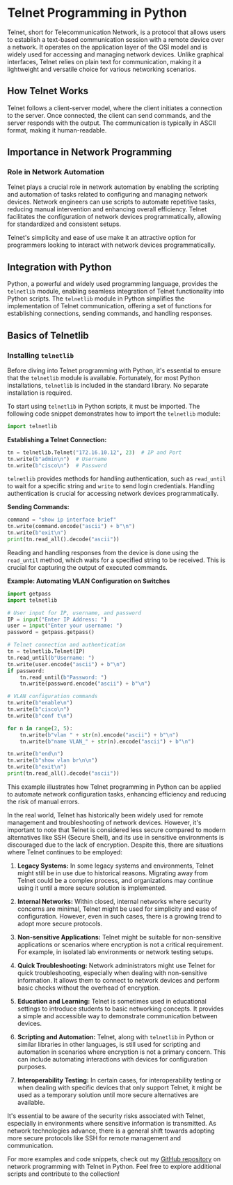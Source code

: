 # Telnet Programming in Python

Telnet, short for Telecommunication Network, is a protocol that allows users to establish a text-based communication session with a remote device over a network. It operates on the application layer of the OSI model and is widely used for accessing and managing network devices. Unlike graphical interfaces, Telnet relies on plain text for communication, making it a lightweight and versatile choice for various networking scenarios.

## How Telnet Works

Telnet follows a client-server model, where the client initiates a connection to the server. Once connected, the client can send commands, and the server responds with the output. The communication is typically in ASCII format, making it human-readable.

## Importance in Network Programming

### Role in Network Automation

Telnet plays a crucial role in network automation by enabling the scripting and automation of tasks related to configuring and managing network devices. Network engineers can use scripts to automate repetitive tasks, reducing manual intervention and enhancing overall efficiency. Telnet facilitates the configuration of network devices programmatically, allowing for standardized and consistent setups.

Telnet's simplicity and ease of use make it an attractive option for programmers looking to interact with network devices programmatically.

## Integration with Python

Python, a powerful and widely used programming language, provides the `telnetlib` module, enabling seamless integration of Telnet functionality into Python scripts. The `telnetlib` module in Python simplifies the implementation of Telnet communication, offering a set of functions for establishing connections, sending commands, and handling responses.

## Basics of Telnetlib

### Installing `telnetlib`

Before diving into Telnet programming with Python, it's essential to ensure that the `telnetlib` module is available. Fortunately, for most Python installations, `telnetlib` is included in the standard library. No separate installation is required.

To start using `telnetlib` in Python scripts, it must be imported. The following code snippet demonstrates how to import the `telnetlib` module:

```python
import telnetlib
```

**Establishing a Telnet Connection:**

```python
tn = telnetlib.Telnet("172.16.10.12", 23)  # IP and Port
tn.write(b"admin\n")  # Username
tn.write(b"cisco\n")  # Password
```

`telnetlib` provides methods for handling authentication, such as `read_until` to wait for a specific string and `write` to send login credentials. Handling authentication is crucial for accessing network devices programmatically.

**Sending Commands:**

```python
command = "show ip interface brief"
tn.write(command.encode("ascii") + b"\n")
tn.write(b"exit\n") 
print(tn.read_all().decode("ascii"))
```

Reading and handling responses from the device is done using the `read_until` method, which waits for a specified string to be received. This is crucial for capturing the output of executed commands.

**Example: Automating VLAN Configuration on Switches**

```python
import getpass
import telnetlib

# User input for IP, username, and password
IP = input("Enter IP Address: ")
user = input("Enter your username: ")
password = getpass.getpass()

# Telnet connection and authentication
tn = telnetlib.Telnet(IP)
tn.read_until(b"Username: ")
tn.write(user.encode("ascii") + b"\n")
if password:
    tn.read_until(b"Password: ")
    tn.write(password.encode("ascii") + b"\n")

# VLAN configuration commands
tn.write(b"enable\n")
tn.write(b"cisco\n")
tn.write(b"conf t\n")

for n in range(2, 5):
    tn.write(b"vlan " + str(n).encode("ascii") + b"\n")
    tn.write(b"name VLAN_" + str(n).encode("ascii") + b"\n")

tn.write(b"end\n")
tn.write(b"show vlan br\n\n")
tn.write(b"exit\n")
print(tn.read_all().decode("ascii"))
```

This example illustrates how Telnet programming in Python can be applied to automate network configuration tasks, enhancing efficiency and reducing the risk of manual errors.

In the real world, Telnet has historically been widely used for remote management and troubleshooting of network devices. However, it's important to note that Telnet is considered less secure compared to modern alternatives like SSH (Secure Shell), and its use in sensitive environments is discouraged due to the lack of encryption. Despite this, there are situations where Telnet continues to be employed:

1. **Legacy Systems:** In some legacy systems and environments, Telnet might still be in use due to historical reasons. Migrating away from Telnet could be a complex process, and organizations may continue using it until a more secure solution is implemented.

2. **Internal Networks:** Within closed, internal networks where security concerns are minimal, Telnet might be used for simplicity and ease of configuration. However, even in such cases, there is a growing trend to adopt more secure protocols.

3. **Non-sensitive Applications:** Telnet might be suitable for non-sensitive applications or scenarios where encryption is not a critical requirement. For example, in isolated lab environments or network testing setups.

4. **Quick Troubleshooting:** Network administrators might use Telnet for quick troubleshooting, especially when dealing with non-sensitive information. It allows them to connect to network devices and perform basic checks without the overhead of encryption.

5. **Education and Learning:** Telnet is sometimes used in educational settings to introduce students to basic networking concepts. It provides a simple and accessible way to demonstrate communication between devices.

6. **Scripting and Automation:** Telnet, along with `telnetlib` in Python or similar libraries in other languages, is still used for scripting and automation in scenarios where encryption is not a primary concern. This can include automating interactions with devices for configuration purposes.

7. **Interoperability Testing:** In certain cases, for interoperability testing or when dealing with specific devices that only support Telnet, it might be used as a temporary solution until more secure alternatives are available.

It's essential to be aware of the security risks associated with Telnet, especially in environments where sensitive information is transmitted. As network technologies advance, there is a general shift towards adopting more secure protocols like SSH for remote management and communication.

For more examples and code snippets, check out my [GitHub repository](https://github.com/sydasif/network-automation-script/tree/master/telnet) on network programming with Telnet in Python. Feel free to explore additional scripts and contribute to the collection!
